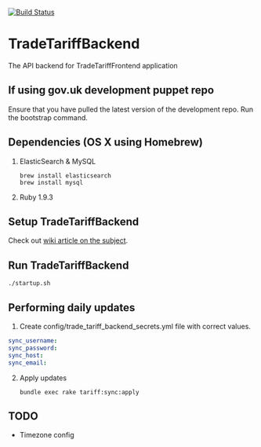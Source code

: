 
[![Build Status](https://travis-ci.org/alphagov/trade-tariff-backend.png?branch=master)](https://travis-ci.org/alphagov/trade-tariff-backend)

# TradeTariffBackend

The API backend for TradeTariffFrontend application

## If using gov.uk development puppet repo

Ensure that you have pulled the latest version of the development repo.
Run the bootstrap command.

## Dependencies (OS X using Homebrew)

1. ElasticSearch & MySQL

    ```
    brew install elasticsearch
    brew install mysql
    ```

2. Ruby 1.9.3

## Setup TradeTariffBackend

Check out [wiki article on the subject](https://github.com/alphagov/trade-tariff-backend/wiki/System-rebuild-procedure).

## Run TradeTariffBackend

    ./startup.sh
    
## Performing daily updates

1. Create config/trade_tariff_backend_secrets.yml file with correct values.

  ```yaml
  sync_username:
  sync_password:                                                           
  sync_host:
  sync_email:
  ```

2. Apply updates

    ```
    bundle exec rake tariff:sync:apply
    ```

## TODO

* Timezone config
